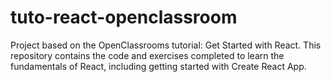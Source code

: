 # tuto-react-openclassroom
Project based on the OpenClassrooms tutorial: Get Started with React. This repository contains the code and exercises completed to learn the fundamentals of React, including getting started with Create React App.
